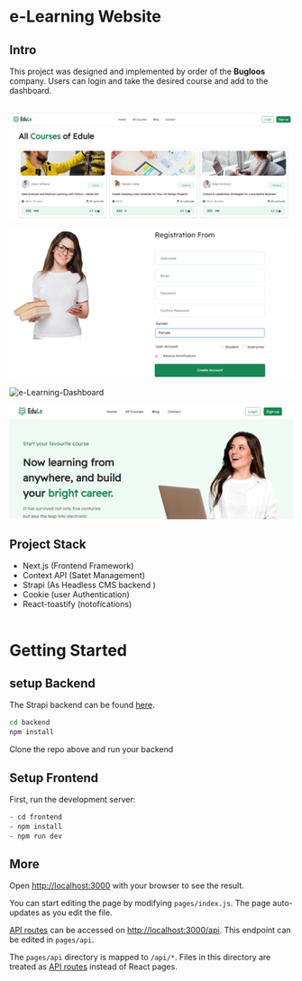 # e-Learning Website

## Intro

This project was designed and implemented by order of the **Bugloos** company. Users can login and take the desired course and add to the dashboard.
\
&nbsp;

![e-Learning-hero](/public/screenshots/all_courses.png)

![e-Learning-sign-up](/public/screenshots/sign_up.png)

![e-Learning-Dashboard](/public/screenshots/dashboard)

![e-Learning-main_page](/public/screenshots/main_page.png)

## Project Stack

- Next.js (Frontend Framework)
- Context API (Satet Management)
- Strapi (As Headless CMS backend )
- Cookie (user Authentication)
- React-toastify (notofications)
  \
  &nbsp;

# Getting Started

## setup Backend

The Strapi backend can be found [here](https://github.com/mtahzibii/e-learning-backend).

```bash
cd backend
npm install
```

Clone the repo above and run your backend

## Setup Frontend

First, run the development server:

```bash
- cd frontend
- npm install
- npm run dev
```

## More

Open [http://localhost:3000](http://localhost:3000) with your browser to see the result.

You can start editing the page by modifying `pages/index.js`. The page auto-updates as you edit the file.

[API routes](https://nextjs.org/docs/api-routes/introduction) can be accessed on [http://localhost:3000/api](http://localhost:3000/api/hello). This endpoint can be edited in `pages/api`.

The `pages/api` directory is mapped to `/api/*`. Files in this directory are treated as [API routes](https://nextjs.org/docs/api-routes/introduction) instead of React pages.
